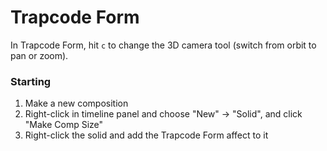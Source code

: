 # Trapcode Form

In Trapcode Form, hit `c` to change the 3D camera tool (switch from orbit to pan or zoom).

### Starting

1. Make a new composition
2. Right-click in timeline panel and choose "New" -> "Solid", and click "Make Comp Size"
3. Right-click the solid and add the Trapcode Form affect to it
